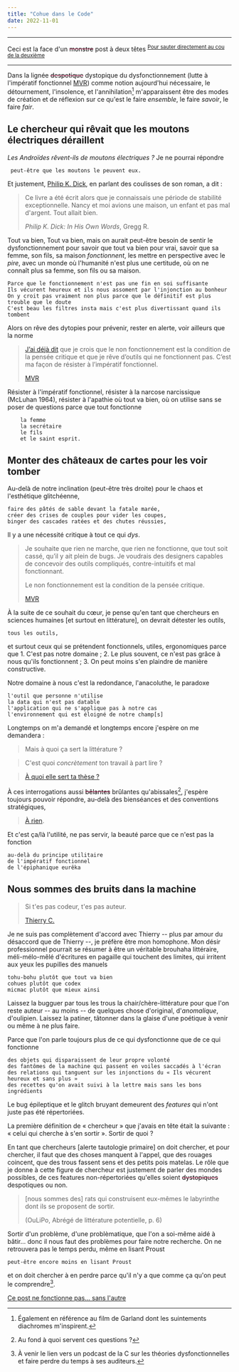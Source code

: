 ```yaml
---
title: "Cohue dans le Code"
date: 2022-11-01
---
```


----

Ceci est la face d'un <strike style='color:rgb(196, 43, 94);'><span style='color:black'>monstre</span></strike> post à deux têtes
<sup>[Pour sauter directement au cou de la deuxième](https://blank.blue/fabrique/tool-to-be-destroy/)</sup>

---------

Dans la lignée <strike style='color:rgb(196, 43, 94);'><span style='color:black'>despotique</span></strike> dystopique du dysfonctionnement (lutte à l'impératif fonctionnel [MVR](http://blog.sens-public.org/marcellovitalirosati/cequipourrait/imperatiffonctionnel.html)) comme notion aujourd'hui nécessaire, le détournement, l'insolence, et l'annihilation[^Annihilation] m'apparaissent être des modes de création et de réflexion sur ce qu'est le faire *ensemble*, le faire *savoir*, le faire *fair*. 

[^Annihilation]: Également en référence au film de Garland dont les suintements diachromes m'inspirent. 

## Le chercheur qui rêvait que les moutons électriques déraillent

*Les Androïdes rêvent-ils de moutons électriques ?* Je ne pourrai répondre

     peut-être que les moutons le peuvent eux. 
     
Et justement, [Philip K. Dick](https://www.wikidata.org/wiki/Q171091), en parlant des coulisses de son roman, a dit : 

> Ce livre a été écrit alors que je connaissais une période de stabilité exceptionnelle. Nancy et moi avions une maison, un enfant et pas mal d'argent. Tout allait bien.
>
>*Philip K. Dick: In His Own Words*, Gregg R.

Tout va bien, Tout va bien, mais on aurait peut-être besoin de sentir le dysfonctionnement pour savoir que tout va bien pour vrai, savoir que sa femme, son fils, sa maison *fonctionnent*, les mettre en perspective avec le *pire*, avec un monde où l'humanité n'est plus une certitude, où on ne connaît plus sa femme, son fils ou sa maison.

    Parce que le fonctionnement n'est pas une fin en soi suffisante 
    Ils vécurent heureux et ils nous assoment par l'injonction au bonheur
    On y croit pas vraiment non plus parce que le définitif est plus trouble que le doute
    C'est beau les filtres insta mais c'est plus divertissant quand ils tombent

Alors on rêve des dytopies pour prévenir, rester en alerte, voir ailleurs que la norme

> [J’ai déjà dit](http://blog.sens-public.org/marcellovitalirosati/cequipourrait/fonctionnement.html) que je crois que le non fonctionnement est la condition de la pensée critique et que je rêve d’outils qui ne fonctionnent pas. C’est ma façon de résister à l’impératif fonctionnel.
>
> [MVR](http://blog.sens-public.org/marcellovitalirosati/cequipourrait/imperatiffonctionnel.html)

Résister à l'impératif fonctionnel, résister à la narcose narcissique (McLuhan 1964), résister à l'apathie où tout va bien, où on utilise sans se poser de questions parce que tout fonctionne

        la femme
        la secrétaire
        le fils
        et le saint esprit.

## Monter des châteaux de cartes pour les voir tomber

Au-delà de notre inclination (peut-être très droite) pour le chaos et l'esthétique glitchéenne,

    faire des pâtés de sable devant la fatale marée, 
    créer des crises de couples pour vider les coupes,
    binger des cascades ratées et des chutes réussies, 

Il y a une nécessité critique à tout ce qui *dys*. 

> Je souhaite que rien ne marche, que rien ne fonctionne, que tout soit cassé, qu’il y ait plein de bugs. Je voudrais des designers capables de concevoir des outils compliqués, contre-intuitifs et mal fonctionnant.
>
>Le non fonctionnement est la condition de la pensée critique.
>
> [MVR](http://blog.sens-public.org/marcellovitalirosati/cequipourrait/fonctionnement.html)

À la suite de ce souhait du cœur, je pense qu'en tant que chercheurs en sciences humaines [et surtout en littérature], on devrait détester les outils, 

    tous les outils, 
    
et surtout ceux qui se prétendent fonctionnels, utiles, ergonomiques parce que 1. C'est pas notre domaine ; 2. Le plus souvent, ce n'est pas grâce à nous qu'ils fonctionnent ; 3. On peut moins s'en plaindre de manière constructive. 

Notre domaine à nous c'est la redondance, l'anacoluthe, le paradoxe 

    l'outil que personne n'utilise
    la data qui n'est pas datable
    l'application qui ne s'applique pas à notre cas
    l'environnement qui est éloigné de notre champ[s]

Longtemps on m'a demandé et longtemps encore j'espère on me demandera : 

> Mais à quoi ça sert la littérature ? 

> C'est quoi *concrètement* ton travail à part lire ? 

> [À quoi elle sert ta thèse ?](https://blank.blue/cherches/a-quoi-elle-sert-ta-these/)

À ces interrogations aussi <strike style='color:rgb(196, 43, 94);'><span style='color:black'>bêlantes</span></strike> brûlantes qu'abissales[^abime], j'espère toujours pouvoir répondre, au-delà des bienséances et des conventions stratégiques, 

> [À rien](https://blank.blue/cherches/a-quoi-elle-sert-ta-these/#%c3%a0-rien).

[^abime]: Au fond à quoi servent ces questions ? 

Et c'est ça/là l'utilité, ne pas servir, la beauté parce que ce n'est pas la fonction

    au-delà du principe utilitaire
    de l'impératif fonctionnel
    de l'épiphanique eurêka

## Nous sommes des bruits dans la machine

> Si t'es pas codeur, t'es pas auteur.
>
> [Thierry C.](https://tcrouzet.com/2011/03/04/pas-codeur-pas-auteur/) 

Je ne suis pas complètement d'accord avec Thierry -- plus par amour du désaccord que de Thierry --, je préfère être mon homophone. Mon désir professionnel pourrait se résumer à être un véritable brouhaha littéraire, méli-mélo-mêlé d'écritures en pagaille qui touchent des limites, qui irritent aux yeux les pupilles des manuels

    tohu-bohu plutôt que tout va bien
    cohues plutôt que codex 
    micmac plutôt que mieux ainsi

Laissez la bugguer par tous les trous la chair/chère-littérature pour que l'on reste auteur -- au moins -- de quelques chose d'original, d'*anomalique*, d'oulipien. Laissez la patiner, tâtonner dans la glaise d'une poétique à venir ou même à ne plus faire. 

Parce que l'on parle toujours plus de ce qui dysfonctionne que de ce qui fonctionne

    des objets qui disparaissent de leur propre volonté
    des fantômes de la machine qui passent en voiles saccadés à l'écran
    des relations qui tanguent sur les injonctions du « Ils vécurent heureux et sans plus »
    des recettes qu'on avait suivi à la lettre mais sans les bons ingrédients

Le bug épileptique et le glitch bruyant demeurent des *features* qui n'ont juste pas été répertoriées.

La première définition de « chercheur » que j'avais en tête était la suivante : « celui qui cherche à s'en sortir ». Sortir de quoi ?

En tant que chercheurs [alerte tautologie primaire] on doit chercher, et pour chercher, il faut que des choses manquent à l'appel, que des rouages coincent, que des trous fassent sens et des petits pois matelas. Le rôle que je donne à cette figure de chercheur est justement de parler des mondes possibles, de ces features non-répertoriées qu'elles soient <strike style='color:rgb(196, 43, 94);'><span style='color:black'>dystopiques</span></strike> despotiques ou non. 

>[nous sommes des] rats qui construisent eux-mêmes le labyrinthe dont ils se proposent de sortir. 
>
>(OuLiPo, Abrégé de littérature potentielle, p. 6)

Sortir d'un problème, d'une problèmatique, que l'on a soi-même aidé à bâtir... donc il nous faut des problèmes pour faire notre recherche. On ne retrouvera pas le temps perdu, même en lisant Proust 

    peut-être encore moins en lisant Proust
    
 et on doit chercher à en perdre parce qu'il n'y a que comme ça qu'on peut le comprendre[^skhole].

[^skhole]: À venir le lien vers un podcast de la C sur les théories dysfonctionnelles et faire perdre du temps à ses auditeurs. 

[Ce post ne fonctionne pas... sans l'autre](https://blank.blue/fabrique/tool-to-be-destroy/)


